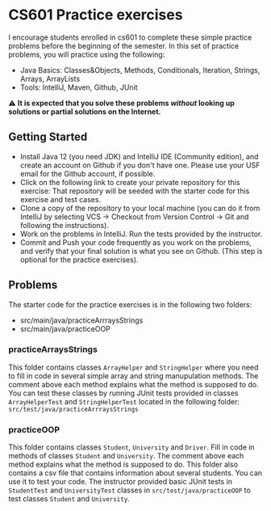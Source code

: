 # CS601 Practice exercises

I encourage students enrolled in cs601 to complete these simple practice problems before the beginning of the semester. 
In this set of practice problems, you will practice using the following:

- Java Basics: Classes&Objects, Methods, Conditionals, Iteration, Strings, Arrays, ArrayLists 
- Tools: IntelliJ, Maven, Github, JUnit

:warning: **It is expected that you solve these problems *without* looking up solutions or partial solutions on the Internet.**

## Getting Started
- Install Java 12 (you need JDK) and IntelliJ IDE (Community edition), and create an account on Github if you don't have one. Please use your USF email for the Github account, if possible.
- Click on the following link to create your private repository for this exercise:
That repository will be seeded with the starter code for this exercise and test cases. 
- Clone a copy of the repository to your local machine (you can do it from IntelliJ by selecting VCS -> Checkout from Version Control -> Git and following the instructions).
- Work on the problems in IntelliJ. Run the tests provided by the instructor.
- Commit and Push your code frequently as you work on the problems, and verify that your final solution is what you see on Github. (This step is optional for the practice exercises).

## Problems
The starter code for the practice exercises is in the following two folders: 
- src/main/java/practiceArrraysStrings 
- src/main/java/practiceOOP

### practiceArraysStrings
This folder contains classes `ArrayHelper` and `StringHelper` where you need to fill in code in several simple array and string manupulation methods.
The comment above each method explains what the method is supposed to do.
You can test these classes by running JUnit tests provided in classes `ArrayHelperTest` and `StringHelperTest` located in the following folder: `src/test/java/practiceArrraysStrings` 

### practiceOOP
This folder contains classes `Student`, `University` and `Driver`. Fill in code in methods of classes `Student` and `University`.  The comment above each method explains what the method is supposed to do.
This folder also contains a csv file that contains information about several students. You can use it to test your code.
The instructor provided basic JUnit tests in `StudentTest` and `UniversityTest` classes in `src/test/java/practiceOOP` to test classes `Student` and `University`.

